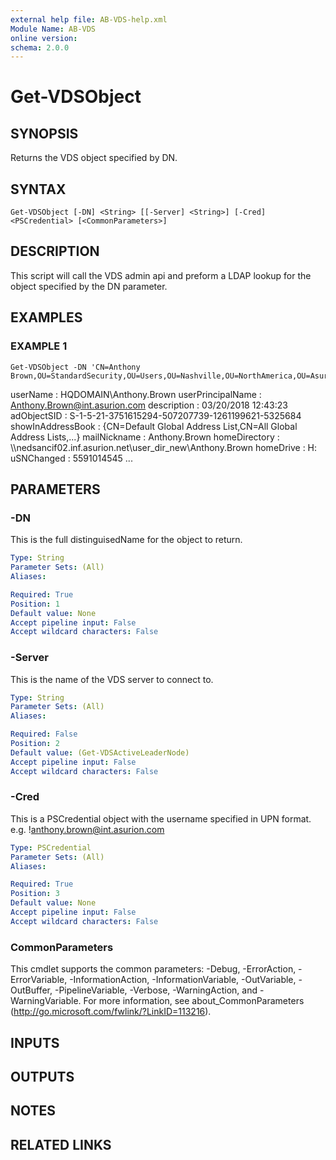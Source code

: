 ```yaml
---
external help file: AB-VDS-help.xml
Module Name: AB-VDS
online version:
schema: 2.0.0
---
```


# Get-VDSObject

## SYNOPSIS
Returns the VDS object specified by DN.

## SYNTAX

```
Get-VDSObject [-DN] <String> [[-Server] <String>] [-Cred] <PSCredential> [<CommonParameters>]
```

## DESCRIPTION
This script will call the VDS admin api and preform a LDAP lookup for the object specified by the DN parameter.

## EXAMPLES

### EXAMPLE 1
```
Get-VDSObject -DN 'CN=Anthony Brown,OU=StandardSecurity,OU=Users,OU=Nashville,OU=NorthAmerica,OU=AsurionRoot,DC=int,DC=asurion,DC=com'
```

userName                     : HQDOMAIN\Anthony.Brown
userPrincipalName            : Anthony.Brown@int.asurion.com
description                  : 03/20/2018 12:43:23
adObjectSID                  : S-1-5-21-3751615294-507207739-1261199621-5325684
showInAddressBook            : {CN=Default Global Address List,CN=All Global Address Lists,...}
mailNickname                 : Anthony.Brown
homeDirectory                : \\\\nedsancif02.inf.asurion.net\user_dir_new\Anthony.Brown
homeDrive                    : H:
uSNChanged                   : 5591014545
...

## PARAMETERS

### -DN
This is the full distinguisedName for the object to return.

```yaml
Type: String
Parameter Sets: (All)
Aliases:

Required: True
Position: 1
Default value: None
Accept pipeline input: False
Accept wildcard characters: False
```

### -Server
This is the name of the VDS server to connect to.

```yaml
Type: String
Parameter Sets: (All)
Aliases:

Required: False
Position: 2
Default value: (Get-VDSActiveLeaderNode)
Accept pipeline input: False
Accept wildcard characters: False
```

### -Cred
This is a PSCredential object with the username specified in UPN format.
e.g.
!anthony.brown@int.asurion.com

```yaml
Type: PSCredential
Parameter Sets: (All)
Aliases:

Required: True
Position: 3
Default value: None
Accept pipeline input: False
Accept wildcard characters: False
```

### CommonParameters
This cmdlet supports the common parameters: -Debug, -ErrorAction, -ErrorVariable, -InformationAction, -InformationVariable, -OutVariable, -OutBuffer, -PipelineVariable, -Verbose, -WarningAction, and -WarningVariable.
For more information, see about_CommonParameters (http://go.microsoft.com/fwlink/?LinkID=113216).

## INPUTS

## OUTPUTS

## NOTES

## RELATED LINKS
